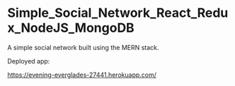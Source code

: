 # Simple_Social_Network_React_Redux_NodeJS_MongoDB

A simple social network built using the MERN stack.

Deployed app:

https://evening-everglades-27441.herokuapp.com/
